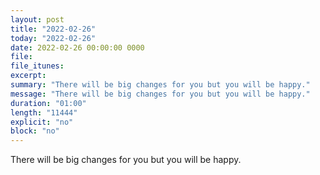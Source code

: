 ```yaml
---
layout: post
title: "2022-02-26"
today: "2022-02-26"
date: 2022-02-26 00:00:00 0000
file:
file_itunes:
excerpt:
summary: "There will be big changes for you but you will be happy."
message: "There will be big changes for you but you will be happy."
duration: "01:00"
length: "11444"
explicit: "no"
block: "no"
---
```

There will be big changes for you but you will be happy.

